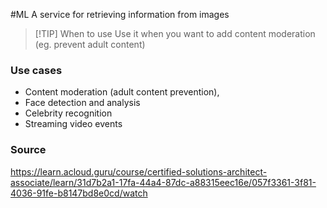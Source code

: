 #ML 
A service for retrieving information from images

> [!TIP] When to use
> Use it when you want to add content moderation (eg. prevent adult content)
### Use cases
* Content moderation (adult content prevention),
* Face detection and analysis
* Celebrity recognition
* Streaming video events
### Source
https://learn.acloud.guru/course/certified-solutions-architect-associate/learn/31d7b2a1-17fa-44a4-87dc-a88315eec16e/057f3361-3f81-4036-91fe-b8147bd8e0cd/watch